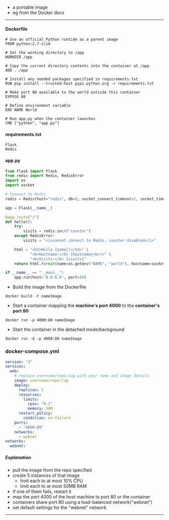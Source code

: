 * a portable image
* eg from the Docker docs
---
#### Dockerfile
```
# Use an official Python runtime as a parent image
FROM python:2.7-slim

# Set the working directory to /app
WORKDIR /app

# Copy the current directory contents into the container at /app
ADD . /app

# Install any needed packages specified in requirements.txt
RUN pip install --trusted-host pypi.python.org -r requirements.txt

# Make port 80 available to the world outside this container
EXPOSE 80

# Define environment variable
ENV NAME World

# Run app.py when the container launches
CMD ["python", "app.py"]
```

#### requirements.txt
```
Flask
Redis
```
#### app.py
``` python
from flask import Flask
from redis import Redis, RedisError
import os
import socket

# Connect to Redis
redis = Redis(host="redis", db=0, socket_connect_timeout=2, socket_timeout=2)

app = Flask(__name__)

@app.route("/")
def hello():
    try:
        visits = redis.incr("counter")
    except RedisError:
        visits = "<i>cannot connect to Redis, counter disabled</i>"

    html = "<h3>Hello {name}!</h3>" \
           "<b>Hostname:</b> {hostname}<br/>" \
           "<b>Visits:</b> {visits}"
    return html.format(name=os.getenv("NAME", "world"), hostname=socket.gethostname(), visits=visits)

if __name__ == "__main__":
    app.run(host='0.0.0.0', port=80)
```

* Build the image from the Dockerfile
```
docker build -t nameImage
```

* Start a container mapping the **machine's port 4000** to the **container's port 80**
```
docker run -p 4000:80 nameImage
```
* Start the container in the detached mode/background
```
docker run -d -p 4000:80 nameImage
```

### docker-compose.yml
```yml
version: "3"
services:
  web:
    # replace username/repo:tag with your name and image details
    image: username/repo:tag
    deploy:
      replicas: 5
      resources:
        limits:
          cpus: "0.1"
          memory: 50M
      restart_policy:
        condition: on-failure
    ports:
      - "4000:80"
    networks:
      - webnet
networks:
  webnet:
```
##### Explanation
* pull the image from the repo specified
* create 5 instances of that image
    * limit each to at most 10% CPU
    * limit each to at most 50MB RAM
* if one of them fails, restart it
* map the port 4000 of the host machine to port 80 or the container
* containers share port 80 using a load-balanced network("webnet")
* set default settings for the "webnet" network


---